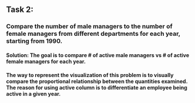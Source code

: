 ## Task 2:

### Compare the number of male managers to the number of female managers from different departments for each year, starting from 1990.

#### Solution: The goal is to compare # of active male managers vs # of active female managers for each year.  

#### The way to represent the visualization of this problem is to visually compare the proportional relationship between the quantities examined. The reason for using active column is to differentiate an employee being active in a given year. 
